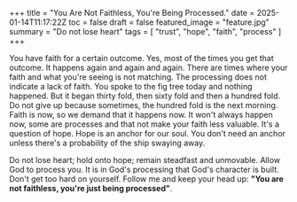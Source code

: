 +++
title = "You Are Not Faithless, You're Being Processed."
date = 2025-01-14T11:17:22Z
toc = false
draft = false
featured_image = "feature.jpg"
summary = "Do not lose heart"
tags = [ "trust", "hope", "faith", "process" ]
+++

You have faith for a certain outcome. Yes, most of the times you get that 
outcome. It happens again and again and again. There are times where your faith
and what you're seeing is not matching. The processing does not indicate a lack
of faith. You spoke to the fig tree today and nothing happened. But it began 
thirty fold, then sixty fold and then a hundred fold. Do not give up because
sometimes, the hundred fold is the next morning. Faith is now, so we demand 
that it happens now. It won't always happen now, some are processes and that 
not make your faith less valuable. It's a question of hope. Hope is an anchor 
for our soul. You don't need an anchor unless there's a probability of the ship
swaying away. 

Do not lose heart; hold onto hope; remain steadfast and unmovable. Allow God to
process you. It is in God's processing that God's character is built. Don't get
too hard on yourself. Follow me and keep your head up: **"You are not faithless,
you're just being processed"**.
